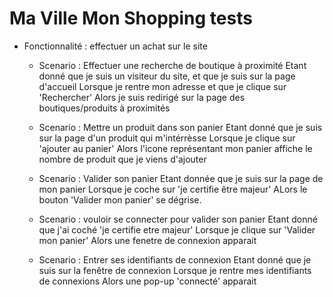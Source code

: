# Ma Ville Mon Shopping tests
- Fonctionnalité :  effectuer un achat sur le site

  - Scenario : Effectuer une recherche de boutique à proximité
      Etant donné que je suis un visiteur du site, et que je suis sur la page d'accueil
      Lorsque je rentre mon adresse et que je clique sur 'Rechercher'
      Alors je suis redirigé sur la page des boutiques/produits à proximités
      
  - Scenario : Mettre un produit dans son panier
      Etant donné que je suis sur la page d'un produit qui m'intérrèsse
      Lorsque je clique sur 'ajouter au panier'
      Alors l'icone représentant mon panier affiche le nombre de produit que je viens d'ajouter
      
  - Scenario : Valider son panier
      Etant donnée que je suis sur la page de mon panier 
      Lorsque je coche sur 'je certifie être majeur'
      ALors le bouton 'Valider mon panier' se dégrise.
      
      
  - Scenario : vouloir se connecter pour valider son panier
      Etant donné que j'ai coché 'je certifie etre majeur'
      Lorsque je clique sur 'Valider mon panier'
      Alors une fenetre de connexion apparait
      
  - Scenario : Entrer ses identifiants de connexion
      Etant donné que je suis sur la fenêtre de connexion
      Lorsque je rentre mes identifiants de connexions
      Alors une pop-up 'connecté' apparait
    
